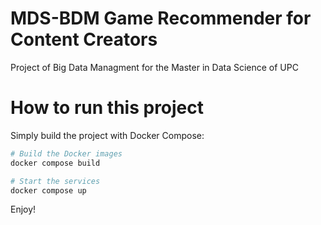 # MDS-BDM Game Recommender for Content Creators

Project of Big Data Managment for the Master in Data Science of UPC 

# How to run this project

Simply build the project with Docker Compose:

```bash
# Build the Docker images
docker compose build

# Start the services
docker compose up
```

Enjoy!

